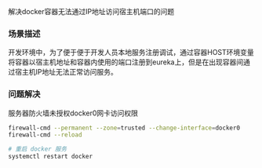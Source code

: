 解决docker容器无法通过IP地址访问宿主机端口的问题

### 场景描述

开发环境中，为了便于便于开发人员本地服务注册调试，通过容器HOST环境变量将容器以宿主机地址和容器内使用的端口注册到eureka上，但是在出现容器间通过宿主机IP地址无法正常访问服务。



### 问题解决

服务器防火墙未授权docker0网卡访问权限

```bash
firewall-cmd --permanent --zone=trusted --change-interface=docker0
firewall-cmd --reload

# 重启 docker 服务
systemctl restart docker
```

